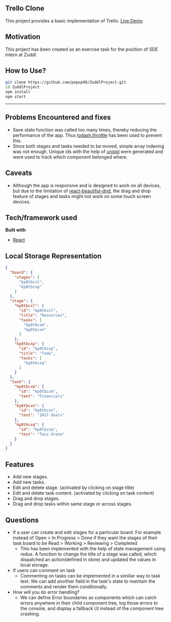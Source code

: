 ## Trello Clone
This project provides a basic implementation of Trello. [Live Demo](https://pepop99.github.io/ZuddlProject/)


## Motivation
This project has been created as an exercise task for the position of SDE intern at Zuddl.

## How to Use?
```bash
git clone https://github.com/pepop99/ZuddlProject.git
cd ZuddlProject  
npm install
npm start
```
------
## Problems Encountered and fixes
- Save state function was called too many times, thereby reducing the performance of the app. Thus [lodash.throttle](https://www.npmjs.com/package/lodash.throttle) has been used to prevent this.
- Since both stages and tasks needed to be moved, simple array indexing was not enough. Unique ids with the help of [uniqid](https://www.npmjs.com/package/uniqid) were generated and were used to track which component belonged where.

## Caveats
- Although the app is responsive and is designed to work on all devices, but due to the limitation of [react-beautiful-dnd](https://github.com/atlassian/react-beautiful-dnd), the drag and drop feature of stages and tasks might not work on some touch screen devices.

## Tech/framework used
<b>Built with</b>
- [React](https://reactjs.org/)

## Local Storage Representation
```json
﻿{
  "board": {
    "stages": [
      "kp8tbcxl",
      "kp8tbcxp"
    ]
  },
  "stage": {
    "kp8tbcxl": {
      "id": "kp8tbcxl",
      "title": "Resources",
      "tasks": [
        "kp8tbcxm",
        "kp8tbcxn"
      ]
    },
    "kp8tbcxp": {
      "id": "kp8tbcxp",
      "title": "Todo",
      "tasks": [
        "kp8tbcxq"
      ]
    }
  },
  "task": {
    "kp8tbcxm": {
      "id": "kp8tbcxm",
      "text": "Financials"
    },
    "kp8tbcxn": {
      "id": "kp8tbcxn",
      "text": "2017 Goals"
    },
    "kp8tbcxq": {
      "id": "kp8tbcxq",
      "text": "Taco drone"
    }
  }
}
```

## Features
- Add new stages.
- Add new tasks.
- Edit and delete stage. (activated by clicking on stage title)
- Edit and delete task content. (activated by clicking on task content)
- Drag and drop stages.
- Drag and drop tasks within same stage or across stages.

## Questions
- If a user can create and edit stages for a particular board. For example instead of Open > In Progress > Done if they want the stages of their task board to be Read > Working > Reviewing > Completed
  - This has been implemented with the help of state management using redux. A function to change the title of a stage was called, which dispatched an action(defined in store) and updated the values in local storage.
- If users can comment on task
  - Commenting on tasks can be implemented in a similiar way to task text. We can add anoither field in the task's state to maintain the comments and render them conditionally.
- How will you do error handling?
  - We can define Error boundaries as components which can catch errors anywhere in their child component tree, log those errors to the console, and display a fallback UI instead of the component tree crashing.
